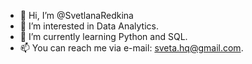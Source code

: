 - 👋 Hi, I’m @SvetlanaRedkina
- 👀 I’m interested in Data Analytics.
- 🌱 I’m currently learning Python and SQL.
- 📫 You can reach me via e-mail: sveta.hq@gmail.com.

<!---
SvetlanaRedkina/SvetlanaRedkina is a ✨ special ✨ repository because its `README.md` (this file) appears on your GitHub profile.
You can click the Preview link to take a look at your changes.
--->
